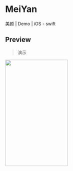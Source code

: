 # MeiYan
美颜 | Demo | iOS - swift

## Preview
   > 演示
   
  <img src="https://github.com/coderLL/MeiYan/blob/master/Run.gif" width="200" height="340"/>
 
